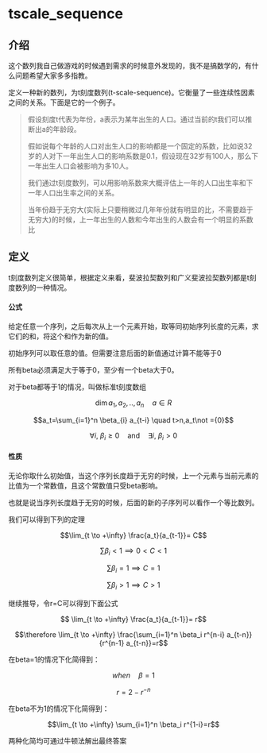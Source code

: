 # tscale_sequence

## 介绍

这个数列我自己做游戏的时候遇到需求的时候意外发现的，我不是搞数学的，有什么问题希望大家多多指教。

定义一种新的数列，为t刻度数列(t-scale-sequence)。它衡量了一些连续性因素之间的关系。下面是它的一个例子。

> 假设刻度t代表为年份，a表示为某年出生的人口。通过当前的t我们可以推断出a的年龄段。
>
> 假如说每个年龄的人口对出生人口的影响都是一个固定的系数，比如说32岁的人对下一年出生人口的影响系数是0.1，假设现在32岁有100人，那么下一年出生人口会被影响为多10人。
>
> 我们通过t刻度数列，可以用影响系数来大概评估上一年的人口出生率和下一年人口出生率之间的关系。
>
> 当年份趋于无穷大(实际上只要稍微过几年年份就有明显的比，不需要趋于无穷大)的时候，上一年出生的人数和今年出生的人数会有一个明显的系数比

## 定义

t刻度数列定义很简单，根据定义来看，斐波拉契数列和广义斐波拉契数列都是t刻度数列的一种情况。

#### 公式

给定任意一个序列，之后每次从上一个元素开始，取等同初始序列长度的元素，求它们的和，将这个和作为新的值。

初始序列可以取任意的值。但需要注意后面的新值通过计算不能等于0

所有beta必须满足大于等于0，至少有一个beta大于0。

对于beta都等于1的情况，叫做标准t刻度数组

$$\dim a_1,a_2,..,a_n \quad a\in R$$

$$a_t=\sum_{i=1}^n \beta_{i} a_{t-i} \quad t>n,a_t\not ={0}$$

$$\forall i, \ \beta_i \geq 0 \quad \text{and} \quad \exists i, \ \beta_i > 0$$

#### 性质

无论你取什么初始值，当这个序列长度趋于无穷的时候，上一个元素与当前元素的比值为一个常数值，且这个常数值只受beta影响。

也就是说当序列长度趋于无穷的时候，后面的新的子序列可以看作一个等比数列。

我们可以得到下列的定理

$$\lim_{t \to +\infty} \frac{a_t}{a_{t-1}}= C$$

$$\sum \beta_i < 1 \implies 0 < C < 1$$

$$\sum \beta_i = 1 \implies C = 1$$

$$\sum \beta_i > 1 \implies C > 1$$

继续推导，令r=C可以得到下面公式

$$ \lim_{t \to +\infty} \frac{a_t}{a_{t-1}}= r$$

$$\therefore \lim_{t \to +\infty} \frac{\sum_{i=1}^n \beta_i r^{n-i} a_{t-n}}{r^{n-1} a_{t-n}}=r$$


在beta=1的情况下化简得到：

$$when \quad \beta =1$$

$$r=2-r^{-n}$$

在beta不为1的情况下化简得到：

$$\lim_{t \to +\infty} \sum_{i=1}^n \beta_i r^{1-i}=r$$

两种化简均可通过牛顿法解出最终答案